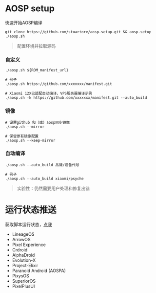 # AOSP setup
快速开始AOSP编译
```
git clone https://github.com/stuartore/aosp-setup.git && aosp-setup
./aosp.sh
```
> 配置环境并拉取源码

### 自定义
```
./aosp.sh ${ROM_manifest_url}

# 例子
./aosp.sh https://github.com/xxxxxxx/manifest.git

# Xiaomi 12X已适配自动编译，VPS服务器编译示例
./aosp.sh -k https://github.com/xxxxxxx/manifest.git --auto_build
```

### 镜像
```
# 设置github 和（或）aosp同步镜像
./aosp.sh --mirror

# 保留原有镜像配置
./aosp.sh --keep-mirror
```

### 自动编译
```
./aosp.sh --auto_build 品牌/设备代号

# 例子
./aosp.sh --auto_build xiaomi/psyche
```
> 实验性：仍然需要用户处理和修复出错

# 运行状态推送
获取脚本运行状态，[点我](https://wxpusher.zjiecode.com/wxuser/?type=1&id=83609#/follow)

+ LineageOS
+ ArrowOS
+ Pixel Experience
+ Crdroid
+ AlphaDroid
+ Evolution-X
+ Project-Elixir
+ Paranoid Android (AOSPA)
+ PixysOS
+ SuperiorOS
+ PixelPlusUI
